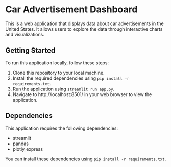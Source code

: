 # Car Advertisement Dashboard

This is a web application that displays data about car advertisements in the United States. It allows users to explore the data through interactive charts and visualizations.

## Getting Started

To run this application locally, follow these steps:

1. Clone this repository to your local machine.
2. Install the required dependencies using `pip install -r requirements.txt`.
3. Run the application using `streamlit run app.py`.
4. Navigate to http://localhost:8501/ in your web browser to view the application.

## Dependencies

This application requires the following dependencies:

- streamlit
- pandas
- plotly_express

You can install these dependencies using `pip install -r requirements.txt`.